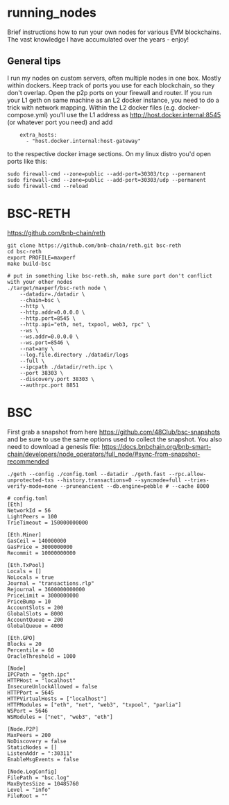 # running_nodes
Brief instructions how to run your own nodes for various EVM blockchains.
The vast knowledge I have accumulated over the years - enjoy!

## General tips
I run my nodes on custom servers, often multiple nodes in one box. Mostly within dockers.
Keep track of ports you use for each blockchain, so they don't overlap. Open the p2p ports on your firewall and router.
If you run your L1 geth on same machine as an L2 docker instance, you need to do a trick with network mapping. Within the L2 docker files (e.g. docker-compose.yml) you'll use the L1 address as http://host.docker.internal:8545 (or whatever port you need) and add 
```
    extra_hosts:
      - "host.docker.internal:host-gateway"
```
to the respective docker image sections.
On my linux distro you'd open ports like this:
```
sudo firewall-cmd --zone=public --add-port=30303/tcp --permanent
sudo firewall-cmd --zone=public --add-port=30303/udp --permanent
sudo firewall-cmd --reload
```

# BSC-RETH
https://github.com/bnb-chain/reth
```
git clone https://github.com/bnb-chain/reth.git bsc-reth
cd bsc-reth
export PROFILE=maxperf
make build-bsc

# put in something like bsc-reth.sh, make sure port don't conflict with your other nodes
./target/maxperf/bsc-reth node \
    --datadir=./datadir \
    --chain=bsc \
    --http \
    --http.addr=0.0.0.0 \
    --http.port=8545 \
    --http.api="eth, net, txpool, web3, rpc" \
    --ws \
    --ws.addr=0.0.0.0 \
    --ws.port=8546 \
    --nat=any \
    --log.file.directory ./datadir/logs
    --full \
    --ipcpath ./datadir/reth.ipc \
    --port 38303 \
    --discovery.port 38303 \
    --authrpc.port 8851
```

# BSC
First grab a snapshot from here https://github.com/48Club/bsc-snapshots and be sure to use the same options used to collect the snapshot.
You also need to download a genesis file: https://docs.bnbchain.org/bnb-smart-chain/developers/node_operators/full_node/#sync-from-snapshot-recommended

```
./geth --config ./config.toml --datadir ./geth.fast --rpc.allow-unprotected-txs --history.transactions=0 --syncmode=full --tries-verify-mode=none --pruneancient --db.engine=pebble # --cache 8000

# config.toml 
[Eth]
NetworkId = 56
LightPeers = 100
TrieTimeout = 150000000000

[Eth.Miner]
GasCeil = 140000000
GasPrice = 3000000000
Recommit = 10000000000

[Eth.TxPool]
Locals = []
NoLocals = true
Journal = "transactions.rlp"
Rejournal = 3600000000000
PriceLimit = 3000000000
PriceBump = 10
AccountSlots = 200
GlobalSlots = 8000
AccountQueue = 200
GlobalQueue = 4000

[Eth.GPO]
Blocks = 20
Percentile = 60
OracleThreshold = 1000

[Node]
IPCPath = "geth.ipc"
HTTPHost = "localhost"
InsecureUnlockAllowed = false
HTTPPort = 5645
HTTPVirtualHosts = ["localhost"]
HTTPModules = ["eth", "net", "web3", "txpool", "parlia"]
WSPort = 5646
WSModules = ["net", "web3", "eth"]

[Node.P2P]
MaxPeers = 200
NoDiscovery = false
StaticNodes = []
ListenAddr = ":30311"
EnableMsgEvents = false

[Node.LogConfig]
FilePath = "bsc.log"
MaxBytesSize = 10485760
Level = "info"
FileRoot = ""
```

